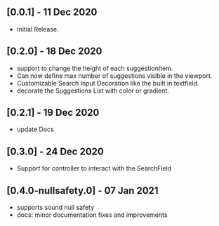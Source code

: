 ## [0.0.1] - 11 Dec 2020

- Initial Release.

## [0.2.0] - 18 Dec 2020

- support to change the height of each suggestionItem.
- Can now define max number of suggestions visible in the viewport.
- Customizable Search Input Decoration like the built in textfield.
- decorate the Suggestions List with color or gradient.

## [0.2.1] - 19 Dec 2020

- update Docs

## [0.3.0] - 24 Dec 2020

- Support for controller to interact with the SearchField

## [0.4.0-nullsafety.0] - 07 Jan 2021

- supports sound null safety
- docs: minor documentation fixes and improvements
